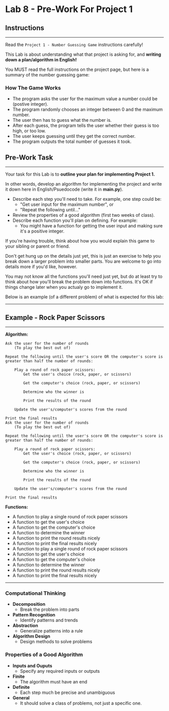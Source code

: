 # Lab 8 - Pre-Work For Project 1

## **Instructions**
---

Read the `Project 1 - Number Guessing Game` instructions carefully!

This Lab is about understanding what that project is asking for, and **writing down a plan/algorithm in English!**

You MUST read the full instructions on the project page, but here is a summary of the number guessing game:

### **How The Game Works**

* The program asks the user for the maximum value a number could be (postive integer).
* The program randomly chooses an integer between 0 and the maximum number.
* The user then has to guess what the number is.
* After each guess, the program tells the user whether their guess is too high, or too low.
* The user keeps guessing until they get the correct number.
* The program outputs the total number of guesses it took.

## **Pre-Work Task**
---

Your task for this Lab is to **outline your plan for implementing Project 1.**

In other words, develop an algorithm for implementing the project and write it down here in English/Psuedocode (write it in **main.py**).

* Describe each step you'll need to take. For example, one step could be:
    * "Get user input for the maximum number", or
    * "Repeat the following until..."
* Review the properties of a good algorithm (first two weeks of class).
* Describe each function you'll plan on defining. For example:
    * You might have a function for getting the user input and making sure it's a positive integer.

If you're having trouble, think about how you would explain this game to your sibling or parent or friend.

Don't get hung up on the details just yet, this is just an exercise to help you break down a larger problem into smaller parts. You are welcome to go into details more if you'd like, however.

You may not know all the functions you'll need just yet, but do at least try to think about how you'll break the problem down into functions. It's OK if things change later when you actualy go to implement it.

Below is an example (of a different problem) of what is expected for this lab:

---
## **Example - Rock Paper Scissors**
---

**Algorithm:**

```
Ask the user for the number of rounds
    (To play the best out of)
  
Repeat the following until the user's score OR the computer's score is greater than half the number of rounds:
  
    Play a round of rock paper scissors:
        Get the user's choice (rock, paper, or scissors)
        
        Get the computer's choice (rock, paper, or scissors)
        
        Determine who the winner is
        
        Print the results of the round
        
    Update the user's/computer's scores from the round
  
Print the final results
Ask the user for the number of rounds
    (To play the best out of)

Repeat the following until the user's score OR the computer's score is greater than half the number of rounds:

    Play a round of rock paper scissors:
        Get the user's choice (rock, paper, or scissors)

        Get the computer's choice (rock, paper, or scissors)

        Determine who the winner is

        Print the results of the round
    
    Update the user's/computer's scores from the round

Print the final results
```

**Functions:**

* A function to play a single round of rock paper scissors
* A function to get the user's choice
* A function to get the computer's choice
* A function to determine the winner
* A function to print the round results nicely
* A function to print the final results nicely
* A function to play a single round of rock paper scissors
* A function to get the user's choice
* A function to get the computer's choice
* A function to determine the winner
* A function to print the round results nicely
* A function to print the final results nicely

---
### **Computational Thinking**

* **Decomposition**
    * Break the problem into parts
* **Pattern Recognition**
    * Identify patterns and trends
* **Abstraction**
    * Generalize patterns into a rule
* **Algorithm Design**
    * Design methods to solve problems

### **Properties of a Good Algorithm**

* **Inputs and Ouputs**
    * Specify any required inputs or outputs
* **Finite**
    * The algorithm must have an end
* **Definite**
    * Each step much be precise and unambiguous
* **General**
    * It should solve a class of problems, not just a specific one.